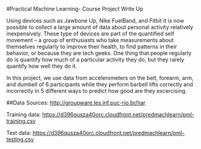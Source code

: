 #Practical Machine Learning- Course Project Write Up

Using devices such as Jawbone Up, Nike FuelBand, and Fitbit it is now possible to collect a large amount of data about personal activity relatively inexpensively. These type of devices are part of the quantified self movement – a group of enthusiasts who take measurements about themselves regularly to improve their health, to find patterns in their behavior, or because they are tech geeks. One thing that people regularly do is quantify how much of a particular activity they do, but they rarely quantify how well they do it.

In this project, we use data from accelerometers on the belt, forearm, arm, and dumbell of 6 participants while they perform barbell lifts correctly and incorrectly in 5 different ways to predict how good are they excercising.

##Data Sources:
http://groupware.les.inf.puc-rio.br/har

Training data:
https://d396qusza40orc.cloudfront.net/predmachlearn/pml-training.csv

Test data:
https://d396qusza40orc.cloudfront.net/predmachlearn/pml-testing.csv

